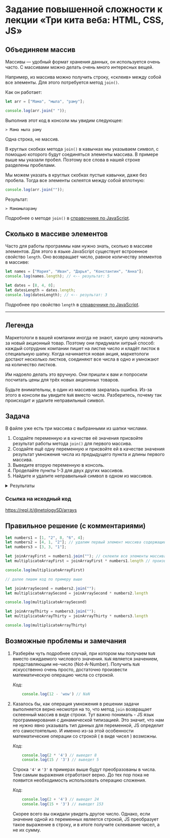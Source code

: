 # Задание повышенной сложности к лекции «Три кита веба: HTML, CSS, JS»

## Объединяем массив

Массивы — удобный формат хранения данных, он используется очень часто. С массивами можно делать очень много интересных вещей.

Например, из массива можно получить строку, «склеив» между собой все элементы. 
Для этого потребуется метод `join()`.

Как он работает:
```javascript
let arr = ["Мама", "мыла", "раму"];

console.log(arr.join(" "));
```

Выполнив этот код в консоли мы увидим следующее:
```text
> Мама мыла раму
```
Одна строка, не массив.

В круглых скобках метода `join()` в кавычках мы указываем символ, с помощью которого будут соединяться элементы массива. В примере выше мы указали пробел. Поэтому все слова в нашей строке разделены пробелами. 

Мы можем указать в круглых скобках пустые кавычки, даже без пробела. Тогда все элементы склеятся между собой вплотную:
```javascript
console.log(arr.join(""));
```

Результат:
```text
> Мамамылараму
```

Подробнее о методе `join()` в [справочнике по JavaScript](https://learn.javascript.ru/array-methods#split-i-join).

## Сколько в массиве элементов

Часто для работы программы нам нужно знать, сколько в массиве элементов. Для этого в языке JavaScript существует встроенноe свойство `length`. Оно возвращает число, равное количеству элементов в массиве:

```javascript
let names = ["Мария", "Иван", "Дарья", "Константин", "Анна"];
console.log(names.length); // <-- результат: 5

let dates = [8, 4, 0];
let datesLength = dates.length;
console.log(datesLength); // <-- результат: 3
``` 
Подробнее про свойство `length` в [справочнике по JavaScript](https://learn.javascript.ru/array#nemnogo-o-length).

_______

## Легенда

Маркетологи в вашей компании иногда не знают, какую цену назначить за новый акционный товар. Поэтому они придумали хитрый способ: каждый сотрудник компании пишет на листке число и кладёт листок в специальную шапку. 
Когда начинается новая акция, маркетологи достают несколько листков, соединяют все числа в одно и умножают на количество листков. 

Им надоело делать это вручную. Они пришли к вам и попросили посчитать цены для трёх новых акционных товаров. 

Будьте внимательны, в один из массивов закралась ошибка. Из-за этого в консоли вы увидите `NaN` вместо числа. Разберитесь, почему так происходит и удалите неправильный символ.

## Задача
В файле уже есть три массива с выбранными из шапки числами.

1. Создайте переменную и в качестве её значения присвойте результат работы метода `join()` для первого массива.
2. Создайте ещё одну переменную и присвойте ей в качестве значения результат умножения числа из предыдущего пункта и длины первого массива. 
3. Выведите вторую переменную в консоль.
4. Проделайте пункты 1-3 для двух других массивов.
5. Найдите и удалите неправильный символ в одном из массивов.

<details>
  <summary>Результаты</summary>
  <p>Если задание выполнено верно, то в консоли должны быть следующие числа:</p>
	<ul>
	  <li>64320</li>
	  <li>1236</li>
	  <li>993</li>
	</ul>
</details>

### Ссылка на исходный код
https://repl.it/@netologySD/arrays

## Правильное решение (с комментариями)

```javascript
let numbers1 = [1, "2", 8, "6", 4];
let numbers2 = [4, 1, "2"]; // удалим первый элемент массива содержащий символ "О"
let numbers3 = [3, 3, "1"];

let joinArrayFirst = numbers1.join(""); // склеили все элементы массива
let multiplicateArrayFirst = joinArrayFirst * numbers1.length // произведение содержимого переменной "joinArrayFirst" на длину массива numbers1

console.log(multiplicateArrayFirst)

// далее пишем код по примеру выше

let joinArraySecond = numbers2.join(""); 
let multiplicateArraySecond = joinArraySecond * numbers2.length 

console.log(multiplicateArraySecond)

let joinArrayThirty = numbers3.join(""); 
let multiplicateArrayThirty = joinArrayThirty * numbers3.length  

console.log(multiplicateArrayThirty)

```

## Возможные проблемы и замечания

1. Разберём чуть подробнее случай, при котором мы получаем `NaN` вместо ожидаемого числового значения. `NaN` является значением, представляющим не-число (Not-A-Number). Получить `NaN` искусственно очень просто, достаточно произвести математическую операцию числа со строкой. 
	
	_Код_:
	```javascript
		console.log(12 - 'wow') // NaN
	```
2. Казалось бы, как операция умножения в решении задачи выполняется верно несмотря на то, что метод `join` возвращает склеенный массив в виде строки. Тут важно понимать - JS язык программирования с динамической типизацией. Это значит, что нам не нужно явно указывать тип данных для переменной, JS определит его самостоятельно. И именно из-за этой особенности математические операции со строкой ( в виде чисел ) возможны. 
	
	_Код_:
	```javascript
		console.log(2 * '4') // выведет 8
		console.log(15 / '3') // выведет 5
	```
	Строка `'4'` и `'3'` в примерах выше будут преобразованы в числа. Тем самым выражения отработают верно. До тех пор пока не появится необходимость использовать операцию сложения.

	_Код_:
	```javascript
		console.log(2 + '4') // выведет 24
		console.log(15 + '3') // выведет 153
	```
	Скорее всего вы ожидали увидеть другое число. Однако, если значение одной из переменных является строкой, JS преобразует такое выражение в строку, и в итоге получите склеивание чисел, а не их сумму. 
